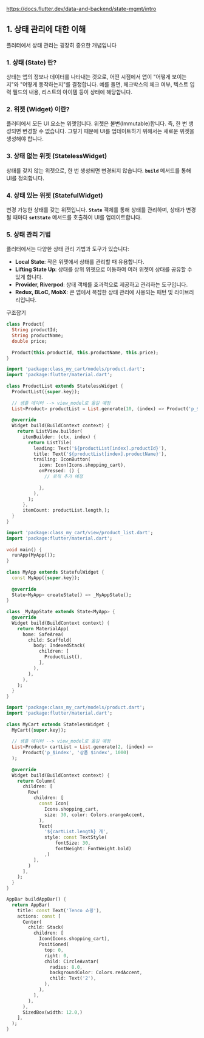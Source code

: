 
https://docs.flutter.dev/data-and-backend/state-mgmt/intro

## 1. 상태 관리에 대한 이해

플러터에서 상태 관리는 굉장히 중요한 개념입니다

### **1. 상태 (State) 란?**

상태는 앱의 정보나 데이터를 나타내는 것으로, 어떤 시점에서 앱이 "어떻게 보이는지"와 "어떻게 동작하는지"를 결정합니다. 예를 들면, 체크박스의 체크 여부, 텍스트 입력 필드의 내용, 리스트의 아이템 등이 상태에 해당합니다.

### **2. 위젯 (Widget) 이란?**

플러터에서 모든 UI 요소는 위젯입니다. 위젯은 불변(Immutable)합니다. 즉, 한 번 생성되면 변경할 수 없습니다. 그렇기 때문에 UI를 업데이트하기 위해서는 새로운 위젯을 생성해야 합니다.

### **3. 상태 없는 위젯 (StatelessWidget)**

상태를 갖지 않는 위젯으로, 한 번 생성되면 변경되지 않습니다. **`build`** 메서드를 통해 UI를 정의합니다.

### **4. 상태 있는 위젯 (StatefulWidget)**

변경 가능한 상태를 갖는 위젯입니다. **`State`** 객체를 통해 상태를 관리하며, 상태가 변경될 때마다 **`setState`** 메서드를 호출하여 UI를 업데이트합니다.

### **5. 상태 관리 기법**

플러터에서는 다양한 상태 관리 기법과 도구가 있습니다:

- **Local State**: 작은 위젯에서 상태를 관리할 때 유용합니다.
- **Lifting State Up**: 상태를 상위 위젯으로 이동하여 여러 위젯이 상태를 공유할 수 있게 합니다.
- **Provider, Riverpod**: 상태 객체를 효과적으로 제공하고 관리하는 도구입니다.
- **Redux, BLoC, MobX**: 큰 앱에서 복잡한 상태 관리에 사용되는 패턴 및 라이브러리입니다.









구조잡기
```dart
class Product{  
  String productId;  
  String productName;  
  double price;  
  
  Product(this.productId, this.productName, this.price);  
}
```

```dart
import 'package:class_my_cart/models/product.dart';  
import 'package:flutter/material.dart';  
  
class ProductList extends StatelessWidget {  
  ProductList({super.key});  
  
  // 샘플 데이터 --> view_model로 옮길 예정  
  List<Product> productList = List.generate(10, (index) => Product('p_$index', '상품 $index', 1000));  
  
  @override  
  Widget build(BuildContext context) {  
    return ListView.builder(  
      itemBuilder: (ctx, index) {  
        return ListTile(  
          leading: Text('${productList[index].productId}'),  
          title: Text('${productList[index].productName}'),  
          trailing: IconButton(  
            icon: Icon(Icons.shopping_cart),  
            onPressed: () {  
              // 로직 추가 예정  
  
            },  
          ),  
        );  
      },  
      itemCount: productList.length,);  
  }  
}
```

```dart
import 'package:class_my_cart/view/product_list.dart';  
import 'package:flutter/material.dart';  
  
void main() {  
  runApp(MyApp());  
}  
  
class MyApp extends StatefulWidget {  
  const MyApp({super.key});  
  
  @override  
  State<MyApp> createState() => _MyAppState();  
}  
  
class _MyAppState extends State<MyApp> {  
  @override  
  Widget build(BuildContext context) {  
    return MaterialApp(  
      home: SafeArea(  
        child: Scaffold(  
          body: IndexedStack(  
            children: [  
              ProductList(),  
            ],  
          ),  
        ),  
      ),  
    );  
  }  
}
```

```dart
import 'package:class_my_cart/models/product.dart';  
import 'package:flutter/material.dart';  
  
class MyCart extends StatelessWidget {  
  MyCart({super.key});  
  
  // 샘플 데이터 --> view_model로 옮길 예정  
  List<Product> cartList = List.generate(2, (index) =>  
      Product('p_$index', '상품 $index', 1000)  
  );   
  
  @override  
  Widget build(BuildContext context) {  
    return Column(  
      children: [  
        Row(  
          children: [  
            const Icon(  
              Icons.shopping_cart,  
              size: 30, color: Colors.orangeAccent,  
            ),  
            Text(  
              '${cartList.length} 개',  
              style: const TextStyle(  
                  fontSize: 30,  
                  fontWeight: FontWeight.bold)  
              ,)  
          ],  
        )  
      ],  
    );  
  }  
}
```

```dart
AppBar buildAppBar() {  
  return AppBar(  
    title: const Text('Tenco 쇼핑'),  
    actions: const [  
      Center(  
        child: Stack(  
          children: [  
            Icon(Icons.shopping_cart),  
            Positioned(  
              top: 0,  
              right: 0,  
              child: CircleAvatar(  
                radius: 8.0,  
                backgroundColor: Colors.redAccent,  
                child: Text('2'),  
              ),  
            ),  
          ],  
        ),  
      ),  
      SizedBox(width: 12.0,)  
    ],  
  );  
}
```